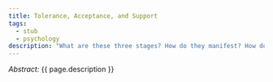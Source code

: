 ```yaml
---
title: Tolerance, Acceptance, and Support
tags:
  - stub
  - psychology
description: "What are these three stages? How do they manifest? How does one progress from one to the next? Many social movements call for \"tolerance\", but if an individual feels merely \"tolerated\", that itself can feel intolerable. What about \"acceptance\"? A great deal of literature describes the deep human need to feel accepted; but is there a meaningful difference between being \"accepted\" and being \"supported\"? If so, what is it, and what is its value?"
---
```


_Abstract:_ {{ page.description }}
